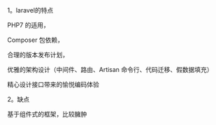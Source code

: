 1。laravel的特点

PHP7 的适用，

Composer 包依赖，

合理的版本发布计划，

优雅的架构设计（中间件、路由、Artisan 命令行、代码迁移、假数据填充）

精心设计接口带来的愉悦编码体验

2。缺点

基于组件式的框架，比较臃肿

